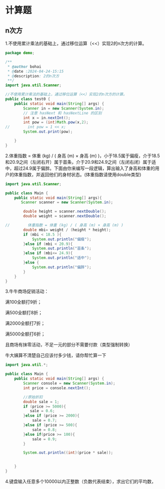 # 计算题

## n次方

1.不使用累计乘法的基础上，通过移位运算（<<）实现2的n次方的计算。

```java
package demo;

/**
 * @author bohai
 * @date :2024-04-24-15:15
 * @description: 2的n次方
 **/
import java.util.Scanner;

//不使用累计乘法的基础上，通过移位运算（<<）实现2的n次方的计算。
public class test0 {
    public static void main(String[] args) {
        Scanner in = new Scanner(System.in);
        // 注意 hasNext 和 hasNextLine 的区别
        int x = in.nextInt();
        int pow = (int)Math.pow(x,2);
//        int pow = 1 << x;
        System.out.print(pow);

    }
}


```

2.体重指数 = 体重 (kg) / ( 身高 (m) × 身高 (m) )，小于18.5属于偏瘦，介于18.5和20.9之间（左闭右开）属于苗条，介于20.9和24.9之间（左闭右闭）属于适中，超过24.9属于偏胖。下面由你来编写一段逻辑，算出输入了身高和体重的用户的体重指数，并返回他们的身材状态。(体重指数请使用double类型)

```java
import java.util.Scanner;

public class Main {
    public static void main(String[] args){
       Scanner scanner = new Scanner(System.in);

        double height = scanner.nextDouble();
        double weight = scanner.nextDouble();

//        体重指数 = 体重 (kg) / ( 身高 (m) × 身高 (m) )
        double mbi= weight / (height * height);
        if (mbi < 18.5 ){
            System.out.println("偏瘦");
        }else if (mbi < 20.9){
            System.out.println("苗条");
        }else if (mbi<= 24.9){
            System.out.println("适中");
        }else {
            System.out.println("偏胖");
        }
    } 
}
```

3.牛牛商场促销活动：

满100全额打9折；

满500全额打8折；

满2000全额打7折；

满5000全额打6折；

且商场有抹零活动，不足一元的部分不需要付款（类型强制转换）

牛大姨算不清楚自己应该付多少钱，请你帮忙算一下

```java
import java.util.*;

public class Main {
    public static void main(String[] args) {
        Scanner console = new Scanner(System.in);
        int price = console.nextInt();

        //原始折扣
        double sale = 1;
        if (price >= 5000){
           sale = 0.6;
        }else if (price >= 2000){
            sale = 0.7;
        }else if (price >= 500){
            sale = 0.8;
        }else if(price >= 100){
            sale = 0.9;
        }

        System.out.println((int)(price * sale));

        
    }
}
```

4.键盘输入任意多个10000以内正整数（负数代表结束），求出它们的平均数，

```

```

